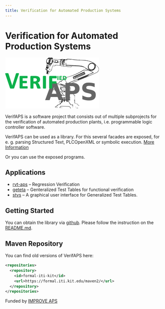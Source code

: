 ```yaml
---
title: Verification for Automated Production Systems
---
```


# Verification for Automated Production Systems

![](verifaps-logo.svg)

VerifAPS is a software project that consists out of multiple subprojects for the
verification of automated production plants, i.e. programmable logic controller
software.

VerifAPS can be used as a library. For this several facades are exposed, for e.
g. parsing Structured Text, PLCOpenXML or symbolic execution. [More
Information](library/) 

Or you can use the exposed programs.


## Applications

-   [rvt-aps](rvt/) – Regression Verification
-   [geteta](geteta/) – Genteralized Test Tables for functional
    verification
-   [stvs](stvs/) – A graphical user interface for Generalized Test
    Tables.

## Getting Started

You can obtain the library via
[github](https://github.com/verifaps/verifaps-lib). Please follow the
instruction on the
[README.md](https://github.com/verifaps/verifaps-lib/README.md).

## Maven Repository

You can find old versions of VerifAPS here:

```xml
<repositories>
  <repository>
    <id>formal-iti-kit</id>
    <url>https://formal.iti.kit.edu/maven2/</url>
  </repository>
</repositories>
```

Funded by [IMPROVE APS](https://formal.iti.kit.edu/improve-aps/)
